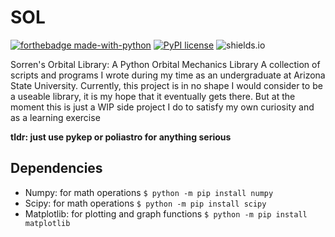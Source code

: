 # SOL

[![forthebadge made-with-python](https://img.shields.io/badge/Python-v3.8-blue)](https://www.python.org/)
[![PyPI license](https://img.shields.io/pypi/l/ansicolortags.svg)](https://github.com/SorrenC/easycsv/blob/master/LICENSE)
![shields.io](https://img.shields.io/badge/Status%20-Work%20In%20Progress-red)


Sorren's Orbital Library: A Python Orbital Mechanics Library 
A collection of scripts and programs I wrote during my time as an undergraduate at Arizona State University. Currently, this project is in no shape I would consider to be a useable library, it is my hope that it eventually gets there. But at the moment this is just a WIP side project I do to satisfy my own curiosity and as a learning exercise


**tldr: just use pykep or poliastro for anything serious**

## Dependencies
* Numpy: for math operations 
    `$ python -m pip install numpy`
* Scipy: for math operations 
    `$ python -m pip install scipy`
* Matplotlib: for plotting and graph functions
    `$ python -m pip install matplotlib`